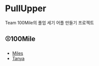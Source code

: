 # PullUpper

Team 100Mile의 풀업 세기 어플 만들기 프로젝트

## ⚾️100Mile
- [Miles](https://github.com/by-h00n)
- [Tanya](https://github.com/seoyounghan)
